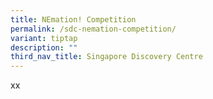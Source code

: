 ```yaml
---
title: NEmation! Competition
permalink: /sdc-nemation-competition/
variant: tiptap
description: ""
third_nav_title: Singapore Discovery Centre
---
```

<p>xx</p>